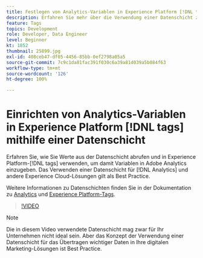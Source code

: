 ```yaml
---
title: Festlegen von Analytics-Variablen in Experience Platform [!DNL tags] mithilfe einer Datenschicht
description: Erfahren Sie mehr über die Verwendung einer Datenschicht zur Nutzung von Analytics-Daten und anderen Experience Cloud-Lösungen.
feature: Tags
topics: Development
role: Developer, Data Engineer
level: Beginner
kt: 1852
thumbnail: 25899.jpg
exl-id: 408ceb47-df05-4456-85bb-0ef2798a05a5
source-git-commit: 7c9c1da81fac391f030c6a39a81d039a5b084f63
workflow-type: tm+mt
source-wordcount: '126'
ht-degree: 100%

---
```


# Einrichten von Analytics-Variablen in Experience Platform [!DNL tags] mithilfe einer Datenschicht

Erfahren Sie, wie Sie Werte aus der Datenschicht abrufen und in Experience Platform-[!DNL tags] verwenden, um damit Variablen in Adobe Analytics einzugeben. Das Verwenden einer Datenschicht für [!DNL Analytics] und andere Experience Cloud-Lösungen gilt als Best Practice.

Weitere Informationen zu Datenschichten finden Sie in der Dokumentation zu [Analytics](https://experienceleague.adobe.com/docs/analytics/implementation/prepare/data-layer.html?lang=de) und [Experience Platform-Tags](https://experienceleague.adobe.com/docs/experience-platform/tags/extensions/client/client-data-layer/overview.html?lang=de).

>[!VIDEO](https://video.tv.adobe.com/v/25899/?quality=12&learn=on)

>[!NOTE]
>
>Die in diesem Video verwendete Datenschicht mag zwar für Ihr Unternehmen nicht ideal sein. Aber das Konzept der Verwendung einer Datenschicht für das Übertragen wichtiger Daten in Ihre digitalen Marketing-Lösungen ist Best Practice.

